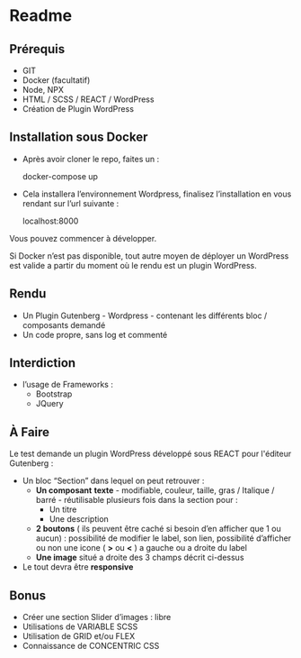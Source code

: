 # **Readme**
## **Prérequis**
- GIT
- Docker (facultatif)
- Node, NPX
- HTML / SCSS / REACT / WordPress
- Création de Plugin WordPress
## **Installation sous Docker**
- Après avoir cloner le repo, faites un :

  docker-compose up

- Cela installera l’environnement Wordpress, finalisez l’installation en vous rendant sur l’url suivante :

  localhost:8000

Vous pouvez commencer à développer.

Si Docker n’est pas disponible, tout autre moyen de déployer un WordPress est valide a partir du moment où le rendu est un plugin WordPress.
## **Rendu**
- Un Plugin Gutenberg - Wordpress - contenant les différents bloc / composants demandé
- Un code propre, sans log et commenté
## **Interdiction**
- l’usage de Frameworks :
  - Bootstrap
  - JQuery
## **À Faire**
Le test demande un plugin WordPress développé sous REACT pour l'éditeur Gutenberg :

- Un bloc “Section” dans lequel on peut retrouver :
  - **Un composant** **texte** - modifiable, couleur, taille, gras / Italique / barré - réutilisable plusieurs fois dans la section pour :
    - Un titre
    - Une description
  - **2 boutons** ( ils peuvent être caché si besoin d’en afficher que 1 ou aucun) : possibilité de modifier le label, son lien, possibilité d’afficher ou non une icone ( **>** ou **<** ) a gauche ou a droite du label
  - **Une image** situé a droite des 3 champs décrit ci-dessus
- Le tout devra être **responsive**
## **Bonus**
- Créer une section Slider d’images : libre
- Utilisations de VARIABLE SCSS
- Utilisation de GRID et/ou FLEX
- Connaissance de CONCENTRIC CSS
